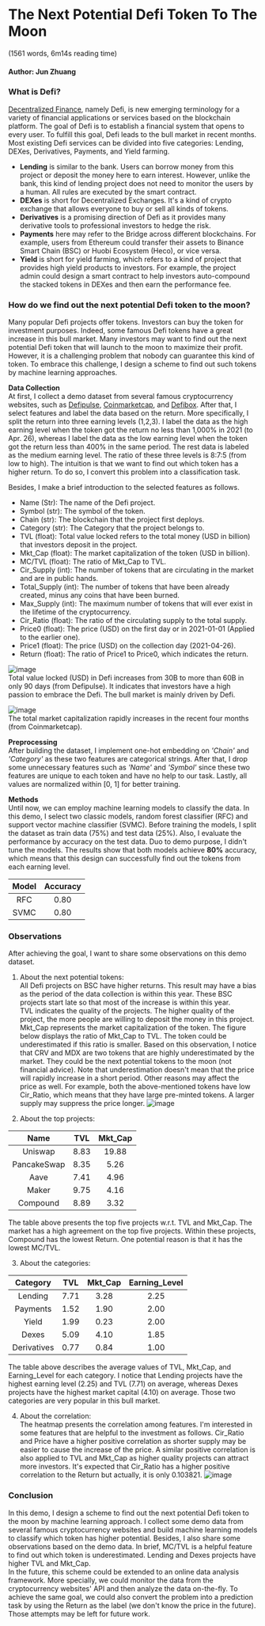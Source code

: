 # The Next Potential Defi Token To The Moon
(1561 words, 6m14s reading time)

#### Author: Jun Zhuang

### What is Defi?
[Decentralized Finance](https://en.wikipedia.org/wiki/Decentralized_finance), namely Defi, is new emerging terminology for a variety of financial applications or services based on the blockchain platform. The goal of Defi is to establish a financial system that opens to every user. To fulfill this goal, Defi leads to the bull market in recent months. Most existing Defi services can be divided into five categories: Lending, DEXes, Derivatives, Payments, and Yield farming.  
* **Lending** is similar to the bank. Users can borrow money from this project or deposit the money here to earn interest. However, unlike the bank, this kind of lending project does not need to monitor the users by a human. All rules are executed by the smart contract.
* **DEXes** is short for Decentralized Exchanges. It's a kind of crypto exchange that allows everyone to buy or sell all kinds of tokens.
* **Derivatives** is a promising direction of Defi as it provides many derivative tools to professional investors to hedge the risk.
* **Payments** here may refer to the Bridge across different blockchains. For example, users from Ethereum could transfer their assets to Binance Smart Chain (BSC) or Huobi Ecosystem (Heco), or vice versa.
* **Yield** is short for yield farming, which refers to a kind of project that provides high yield products to investors. For example, the project admin could design a smart contract to help investors auto-compound the stacked tokens in DEXes and then earn the performance fee.


### How do we find out the next potential Defi token to the moon?
Many popular Defi projects offer tokens. Investors can buy the token for investment purposes. Indeed, some famous Defi tokens have a great increase in this bull market. Many investors may want to find out the next potential Defi token that will launch to the moon to maximize their profit. However, it is a challenging problem that nobody can guarantee this kind of token. To embrace this challenge, I design a scheme to find out such tokens by machine learning approaches.

**Data Collection**  
At first, I collect a demo dataset from several famous cryptocurrency websites, such as [Defipulse](https://defipulse.com/), [Coinmarketcap](https://coinmarketcap.com/), and [Defibox](https://www.defibox.com/index). After that, I select features and label the data based on the return. More specifically, I split the return into three earning levels (1,2,3). I label the data as the high earning level when the token got the return no less than 1,000% in 2021 (to Apr. 26), whereas I label the data as the low earning level when the token got the return less than 400% in the same period. The rest data is labeled as the medium earning level. The ratio of these three levels is 8:7:5 (from low to high). The intuition is that we want to find out which token has a higher return. To do so, I convert this problem into a classification task.

Besides, I make a brief introduction to the selected features as follows.
* Name (Str): The name of the Defi project.
* Symbol (str): The symbol of the token.
* Chain (str): The blockchain that the project first deploys.
* Category (str): The Category that the project belongs to.
* TVL (float): Total value locked refers to the total money (USD in billion) that investors deposit in the project.
* Mkt_Cap (float): The market capitalization of the token (USD in billion).
* MC/TVL (float): The ratio of Mkt_Cap to TVL.
* Cir_Supply (int): The number of tokens that are circulating in the market and are in public hands.
* Total_Supply (int): The number of tokens that have been already created, minus any coins that have been burned.
* Max_Supply (int): The maximum number of tokens that will ever exist in the lifetime of the cryptocurrency.
* Cir_Ratio (float): The ratio of the circulating supply to the total supply.
* Price0 (float): The price (USD) on the first day or in 2021-01-01 (Applied to the earlier one).
* Price1 (float): The price (USD) on the collection day (2021-04-26).
* Return (float): The ratio of Price1 to Price0, which indicates the return.

![image](https://github.com/junzhuang-code/potential_defi_tokens/blob/main/images/tvl.png)  
Total value locked (USD) in Defi increases from 30B to more than 60B in only 90 days (from Defipulse). It indicates that investors have a high passion to embrace the Defi. The bull market is mainly driven by Defi.  

![image](https://github.com/junzhuang-code/potential_defi_tokens/blob/main/images/mc.png)  
The total market capitalization rapidly increases in the recent four months (from Coinmarketcap).    

**Preprocessing**  
After building the dataset, I implement one-hot embedding on *'Chain'* and *'Category'* as these two features are categorical strings. After that, I drop some unnecessary features such as *'Name'* and *'Symbol'* since these two features are unique to each token and have no help to our task. Lastly, all values are normalized within [0, 1] for better training.

**Methods**  
Until now, we can employ machine learning models to classify the data. In this demo, I select two classic models, random forest classifier (RFC) and support vector machine classifier (SVMC). Before training the models, I split the dataset as train data (75%) and test data (25%). Also, I evaluate the performance by accuracy on the test data. Duo to demo purpose, I didn't tune the models. The results show that both models achieve **80%** accuracy, which means that this design can successfully find out the tokens from each earning level.

| Model | Accuracy |
| :-----: | :----: |
| RFC | 0.80 |
| SVMC | 0.80 |


### Observations
After achieving the goal, I want to share some observations on this demo dataset.

1. About the next potential tokens:  
All Defi projects on BSC have higher returns. This result may have a bias as the period of the data collection is within this year. These BSC projects start late so that most of the increase is within this year.  
TVL indicates the quality of the projects. The higher quality of the project, the more people are willing to deposit the money in this project. Mkt_Cap represents the market capitalization of the token. The figure below displays the ratio of Mkt_Cap to TVL. The token could be underestimated if this ratio is smaller. Based on this observation, I notice that CRV and MDX are two tokens that are highly underestimated by the market. They could be the next potential tokens to the moon (not financial advice). Note that underestimation doesn't mean that the price will rapidly increase in a short period. Other reasons may affect the price as well. For example, both the above-mentioned tokens have low Cir_Ratio, which means that they have large pre-minted tokens. A larger supply may suppress the price longer.
![image](https://github.com/junzhuang-code/potential_defi_tokens/blob/main/images/mc_tvl.png)

2. About the top projects:  

| Name | TVL | Mkt_Cap |
| :-----: | :----: | :----: |
| Uniswap | 8.83 | 19.88 |
| PancakeSwap | 8.35 | 5.26 |
| Aave | 7.41 | 4.96 |
| Maker | 9.75 | 4.16 |
| Compound | 8.89 | 3.32 |

The table above presents the top five projects w.r.t. TVL and Mkt_Cap. The market has a high agreement on the top five projects. Within these projects, Compound has the lowest Return. One potential reason is that it has the lowest MC/TVL.  

3. About the categories:  

| Category | TVL | Mkt_Cap | Earning_Level |
| :-----: | :----: | :----: | :----: |
| Lending | 7.71 | 3.28 | 2.25 |
| Payments | 1.52 | 1.90 | 2.00 |
| Yield | 1.99 | 0.23 | 2.00 |
| Dexes | 5.09 | 4.10 | 1.85 |
| Derivatives | 0.77 | 0.84 | 1.00 |

The table above describes the average values of TVL, Mkt_Cap, and Earning_Level for each category. I notice that Lending projects have the highest earning level (2.25) and TVL (7.71) on average, whereas Dexes projects have the highest market capital (4.10) on average. Those two categories are very popular in this bull market.  

4. About the correlation:  
The heatmap presents the correlation among features. I'm interested in some features that are helpful to the investment as follows. Cir_Ratio and Price have a higher positive correlation as shorter supply may be easier to cause the increase of the price. A similar positive correlation is also applied to TVL and Mkt_Cap as higher quality projects can attract more investors. It's expected that Cir_Ratio has a higher positive correlation to the Return but actually, it is only 0.103821.  ![image](https://github.com/junzhuang-code/potential_defi_tokens/blob/main/images/corr.png)


### Conclusion
In this demo, I design a scheme to find out the next potential Defi token to the moon by machine learning approach. I collect some demo data from several famous cryptocurrency websites and build machine learning models to classify which token has higher potential. Besides, I also share some observations based on the demo data. In brief, MC/TVL is a helpful feature to find out which token is underestimated. Lending and Dexes projects have higher TVL and Mkt_Cap.  
In the future, this scheme could be extended to an online data analysis framework. More specially, we could monitor the data from the cryptocurrency websites' API and then analyze the data on-the-fly. To achieve the same goal, we could also convert the problem into a prediction task by using the Return as the label (we don't know the price in the future). Those attempts may be left for future work.
